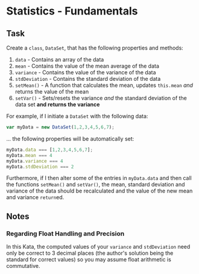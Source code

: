 # Statistics - Fundamentals

## Task

Create a ```class```, ```DataSet```, that has the following properties and methods:

1. ```data``` - Contains an array of the data
2. ```mean``` - Contains the value of the mean average of the data
3. ```variance``` - Contains the value of the variance of the data
4. ```stdDeviation``` - Contains the standard deviation of the data
5. ```setMean()``` - A function that calculates the mean, updates ```this.mean``` *and* returns the value of the mean
6. ```setVar()``` - Sets/resets the variance *and* the standard deviation of the data set **and returns the variance**

For example, if I initiate a ```DataSet``` with the following data:

```javascript
var myData = new DataSet(1,2,3,4,5,6,7);
```

 ... the following properties will be automatically set:
 
 ```javascript
 myData.data === [1,2,3,4,5,6,7];
 myData.mean === 4
 myData.variance === 4
 myData.stdDeviation === 2
 ```

Furthermore, if I then alter some of the entries in ```myData.data``` and then call the functions ```setMean()``` and ```setVar()```, the mean, standard deviation and variance of the data should be recalculated and the value of the new mean and variance ```return```ed.

## Notes

### Regarding Float Handling and Precision

In this Kata, the computed values of your ```variance``` and ```stdDeviation``` need only be correct to 3 decimal places (the author's solution being the standard for correct values) so you may assume float arithmetic is commutative.